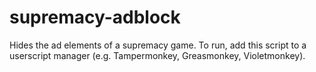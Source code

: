 # supremacy-adblock
Hides the ad elements of a supremacy game.
To run, add this script to a userscript manager (e.g. Tampermonkey, Greasmonkey, Violetmonkey).
